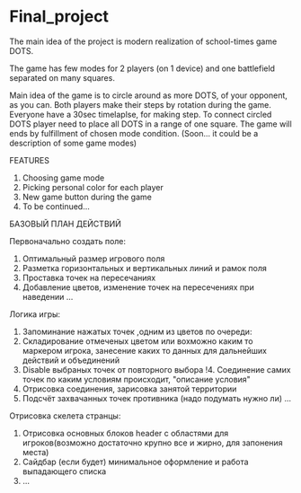 # Final_project

The main idea of the project is modern realization of school-times game DOTS.

The game has few modes for 2 players (on 1 device) and one battlefield separated on many squares. 

Main idea of the game is to circle around as more DOTS, of your opponent, as you can. 
Both players make their steps by rotation during the game. Everyone have a 30sec timelaplse, for making step.
To connect circled DOTS player need to place all DOTS in a range of one square.
The game will ends by fulfillment of chosen mode condition.
(Soon... it could be a description of some game modes)

FEATURES

1. Choosing game mode
2. Picking personal color for each player
3. New game button during the game
4. To be continued...


БАЗОВЫЙ ПЛАН ДЕЙСТВИЙ

 Первоначально создать поле:
 
 1. Оптимальный размер игрового поля
 2. Разметка горизонтальных и вертикальных линий и рамок поля
 3. Проставка точек на пересечаниях
 4. Добавление цветов, изменение точек на пересечениях при наведении
 ...
 
Логика игры: 
 1. Запоминание нажатых точек ,одним из цветов по очереди: 
 2. Складирование отмеченых цветом или вохможно каким то маркером игрока, занесение каких то данных для дальнейших действий и объединений
 3. Disable выбраных точек от повторного выбора
!4. Соединение самих точек по каким условиям происходит, "описание условия"
 5. Отрисовка соединения, зарисовка занятой территории
 6. Подсчёт захвачанных точек противника (надо подумать нужно ли)
  ...
 
Отрисовка скелета странцы:
 1. Отрисовка основных блоков header с областями для игроков(возможно достаточно крупно все и жирно, для запонения места)
 2. Сайдбар (если будет) минимальное оформление и работа выпадающего списка
 3. ... 
